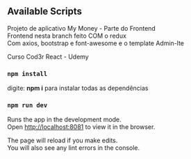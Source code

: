 ## Available Scripts

Projeto de aplicativo My Money - Parte do Frontend<br>
Frontend nesta branch feito COM o redux<br>
Com axios, bootstrap e font-awesome e o template Admin-lte

Curso Cod3r React - Udemy

### `npm install`

digite: <strong>npm i</strong> para instalar todas as dependências

### `npm run dev`

Runs the app in the development mode.<br>
Open [http://localhost:8081](http://localhost:8081) to view it in the browser.

The page will reload if you make edits.<br>
You will also see any lint errors in the console.


